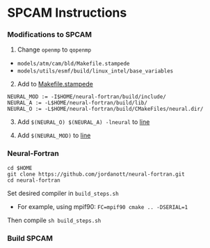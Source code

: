 # SPCAM Instructions

### Modifications to SPCAM

1. Change `openmp` to `qopenmp`
  * `models/atm/cam/bld/Makefile.stampede`
  * `models/utils/esmf/build/linux_intel/base_variables`

2. Add to [Makefile.stampede](https://gitlab.com/mspritch/spcam3.0-neural-net/blob/nn_fbp_engy_ess/models/atm/cam/bld/Makefile.stampede)
```
NEURAL_MOD := -I$HOME/neural-fortran/build/include/
NEURAL_A := -L$HOME/neural-fortran/build/lib/
NEURAL_O := -L$HOME/neural-fortran/build/CMakeFiles/neural.dir/
```

3. Add `$(NEURAL_O) $(NEURAL_A) -lneural` to [line](https://gitlab.com/mspritch/spcam3.0-neural-net/blob/nn_fbp_engy_ess/models/atm/cam/bld/Makefile.stampede#L167)

4. Add `$(NEURAL_MOD)` to [line](https://gitlab.com/mspritch/spcam3.0-neural-net/blob/nn_fbp_engy_ess/models/atm/cam/bld/Makefile.stampede#L330)


### Neural-Fortran
```
cd $HOME
git clone https://github.com/jordanott/neural-fortran.git
cd neural-fortran
```

Set desired compiler in `build_steps.sh`
  * For example, using mpif90: `FC=mpif90 cmake .. -DSERIAL=1`

Then compile 
`sh build_steps.sh`


### Build SPCAM


